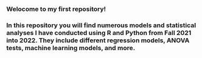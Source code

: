 ### Welocome to my first repository!

### In this repository you will find numerous models and statistical analyses I have conducted using R and Python from Fall 2021 into 2022. They include different regression models, ANOVA tests, machine learning models, and more.
